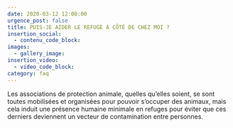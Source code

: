 ```yaml
---
date: 2020-03-12 12:00:00
urgence_post: false
title: PUIS-JE AIDER LE REFUGE À CÔTÉ DE CHEZ MOI ?
insertion_social:
  - contenu_code_block:
images:
  - gallery_image:
insertion_video:
  - video_code_block:
category: faq
---
```


Les associations de protection animale, quelles qu’elles soient, se sont toutes mobilis&eacute;es et organis&eacute;es pour pouvoir s’occuper des animaux, mais cela induit une pr&eacute;sence humaine minimale en refuges pour &eacute;viter que ces derniers deviennent un vecteur de contamination entre personnes.